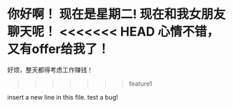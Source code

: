 你好啊！
现在是星期二!
现在和我女朋友聊天呢！
<<<<<<< HEAD
心情不错，又有offer给我了！
=======
好烦，整天都得考虑工作赚钱！
>>>>>>> feature1

insert a new line in this file.
test a bug!
